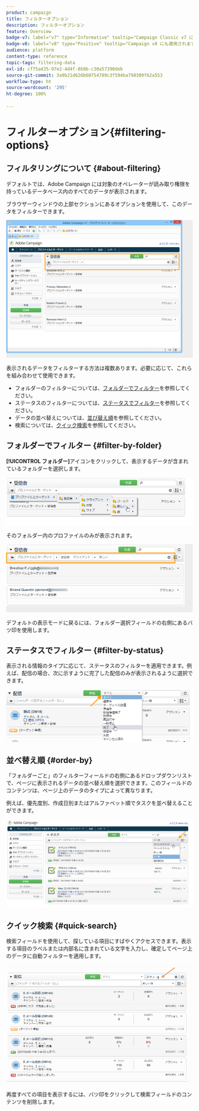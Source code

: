 ```yaml
---
product: campaign
title: フィルターオプション
description: フィルターオプション
feature: Overview
badge-v7: label="v7" type="Informative" tooltip="Campaign Classic v7 に適用されます"
badge-v8: label="v8" type="Positive" tooltip="Campaign v8 にも適用されます"
audience: platform
content-type: reference
topic-tags: filtering-data
exl-id: cf75a435-97e2-4d4f-8b9b-c30a57390deb
source-git-commit: 3a9b21d626b60754789c3f594ba798309f62a553
workflow-type: ht
source-wordcount: '295'
ht-degree: 100%

---
```


# フィルターオプション{#filtering-options}



## フィルタリングについて {#about-filtering}

デフォルトでは、Adobe Campaign には対象のオペレーターが読み取り権限を持っているデータベース内のすべてのデータが表示されます。

ブラウザーウィンドウの上部セクションにあるオプションを使用して、このデータをフィルターできます。

![](assets/filter_web_zone.png)

表示されるデータをフィルターする方法は複数あります。必要に応じて、これらを組み合わせて使用できます。

* フォルダーのフィルターについては、[フォルダーでフィルター](#filter-by-folder)を参照してください。
* ステータスのフィルターについては、[ステータスでフィルター](#filter-by-status)を参照してください。
* データの並べ替えについては、[並び替え順](#order-by)を参照してください。
* 検索については、[クイック検索](#quick-search)を参照してください。

## フォルダーでフィルター {#filter-by-folder}

**[!UICONTROL フォルダー]**&#x200B;アイコンをクリックして、表示するデータが含まれているフォルダーを選択します。

![](assets/filter_web_select_folder.png)

そのフォルダー内のプロファイルのみが表示されます。

![](assets/filter_web_folder_display.png)

デフォルトの表示モードに戻るには、フォルダー選択フィールドの右側にあるバツ印を使用します。

## ステータスでフィルター {#filter-by-status}

表示される情報のタイプに応じて、ステータスのフィルターを適用できます。例えば、配信の場合、次に示すように完了した配信のみが表示されるように選択できます。

![](assets/d_ncs_user_interface_filter_delivery.png)

## 並べ替え順 {#order-by}

「フォルダーごと」のフィルターフィールドの右側にあるドロップダウンリストで、ページに表示されるデータの並べ替え順を選択できます。このフィールドのコンテンツは、ページ上のデータのタイプによって異なります。

例えば、優先度別、作成日別またはアルファベット順でタスクを並べ替えることができます。


![](assets/order_data_sample.png)

## クイック検索 {#quick-search}

検索フィールドを使用して、探している項目にすばやくアクセスできます。表示する項目のラベルまたは内部名に含まれている文字を入力し、確定してページ上のデータに自動フィルターを適用します。

![](assets/d_ncs_user_interface_filter_search.png)

再度すべての項目を表示するには、バツ印をクリックして検索フィールドのコンテンツを削除します。
